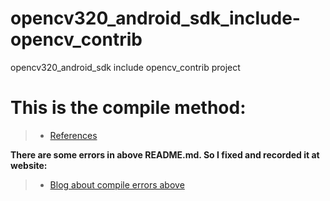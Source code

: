 # opencv320_android_sdk_include-opencv_contrib

opencv320_android_sdk include opencv_contrib project

# This is the compile method:
> * [References](https://github.com/alexkarargyris/Caffe_OpenCV_Android_App/blob/master/README.md)

__There are some errors in above README.md. So I fixed and recorded it at website:__

> * [Blog about compile errors above](http://www.wikimen.org/2017/07/android-facerecog-demo-opencv-320-without-opencvmanager-part2/)
